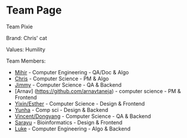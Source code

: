 # Team Page

Team Pixie

Brand: Chris' cat

Values: Humility


Team Members:
- [Mihir](https://github.com/MKekkar) - Computer Engineering - QA/Doc & Algo
- [Chris](https://rinsworth.github.io/) - Computer Science - PM & Algo
- [Jimmy](https://github.com/Burniee) - Computer Science - QA & Backend
- [Arnav] (https://github.com/arnavtaneja) - computer science - PM & Frontend
- [Yixin/Esther](https://github.com/yij011) - Computer Science - Design & Frontend
- [Yunha](https://github.com/ynhch) - Comp sci - Design & Backend
- [Vincent/Dongyang](https://github.com/CSE110-Dongyang-Huang) - Computer Science - QA & Backend
- [Sarayu](https://github.com/sarayupai) - Bioinformatics - Design & Frontend
- [Luke](https://github.com/LJMNZS) - Computer Engineering - Algo & Backend

